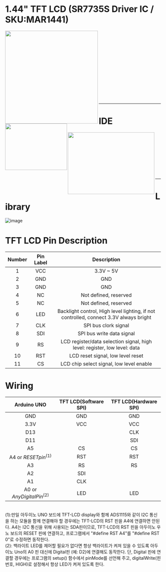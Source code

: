 # 1.44" TFT LCD (SR7735S Driver IC / SKU:MAR1441)<br>
<a href="http://www.lcdwiki.com/1.44inch_Arduino_SPI_Module_ST7735S_SKU:MAR1441" target="_blank">
  <img src="https://user-images.githubusercontent.com/24539773/204490332-9cf94e98-bf61-46d1-9cb9-082cf2dba9d3.png" width="300" height="300" align="left">
</a>
<a href="http://www.lcdwiki.com/1.44inch_Arduino_SPI_Module_ST7735S_SKU:MAR1441" target="_blank">
  <img src="https://user-images.githubusercontent.com/24539773/204490643-7c29de37-8f31-4f9e-a9c5-e84aa88c70be.png" width="200" height="150" align="left">
</a>
<br><br><br><br><br><br><br><br><br><br><br><br><br>
<hr>

# IDE<br>
<a href="https://platformio.org/" target="_blank">
  <img src="https://user-images.githubusercontent.com/24539773/204492337-c76cb87f-93e6-4132-af63-6062e60ef4e8.png" width="280" height="200" align="left">
</a>
<br><br><br><br><br><br><br><br>
<hr>

# Library<br>
![image](https://user-images.githubusercontent.com/24539773/204491960-996f7807-f053-4ae6-8fc6-7845f323df58.png)
<br>


# TFT LCD Pin Description<br>
| Number | Pin Label | Description |
| :-: | :-: | :-: |
|1|VCC|3.3V ~ 5V
|2|GND|GND
|3|GND|GND
|4|NC|Not defined, reserved
|5|NC|Not defined, reserved
|6|LED|Backlight control, High level lighting, if not controlled, connect 3.3V always bright
|7|CLK|SPI bus clork signal
|8|SDI|SPI bus write data signal
|9|RS| LCD register/data selection signal, high level: register, low level: data
|10|RST|LCD reset signal, low level reset
|11|CS| LCD chip select signal, low level enable

# Wiring<br>
| Arduino UNO | TFT LCD(Software SPI) | TFT LCD(Hardware SPI) |
| :-: | :-: | :-: |
| GND | GND | GND
| 3.3V | VCC | VCC
|D13||CLK
|D11||SDI
|A5|CS|CS
|A4 or ${RESET pin}^{(1)}$|RST|RST
|A3|RS|RS
|A2|SDI|
|A1|CLK|
|A0 or ${Any Digital Pin}^{(2)}$|LED|LED 

<br>
(1):만일 아두이노 UNO 보드에 TFT-LCD display와 함께 ADS1115와 같이 I2C 통신을 하는 모듈을 함께 연결해야 할 경우에는 TFT-LCD의 RST 핀을 A4에 연결하면 안된다. A4는 I2C 통신을 위해 사용되는 SDA핀이므로, TFT-LCD의 RST 핀을 아두이노 우노 보드의 RESET 핀에 연결하고, 프로그램에서 "#define RST A4"를 "#define RST 0"로 수정하면 동작한다.<br>
(2): 백라이트 LED를 제어할 필요가 없다면 항상 백라이트가 켜져 있을 수 있도록 아두이노 Uno의 A0 핀 대신에 Digital핀 (예: D2)에 연결해도 동작한다. 단, Digital 핀에 연결할 경우에는 프로그램의 setup() 함수에서 pinMode를 선언해 주고, digitalWrite(핀번호, HIGH)로 설정해서 항상 LED가 켜져 있도록 한다.<br>
